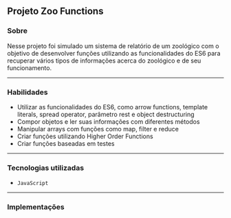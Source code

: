 ## Projeto Zoo Functions

### Sobre

Nesse projeto foi simulado um sistema de relatório de um zoológico com o objetivo de desenvolver funções utilizando as funcionalidades do ES6 para recuperar vários tipos de informações acerca do zoológico e de seu funcionamento.

---

### Habilidades

- Utilizar as funcionalidades do ES6, como arrow functions, template literals, spread operator, parâmetro rest e object destructuring
- Compor objetos e ler suas informações com diferentes métodos
- Manipular arrays com funções como map, filter e reduce
- Criar funções utilizando Higher Order Functions
- Criar funções baseadas em testes

---

### Tecnologias utilizadas

- `JavaScript`

---

### Implementações

